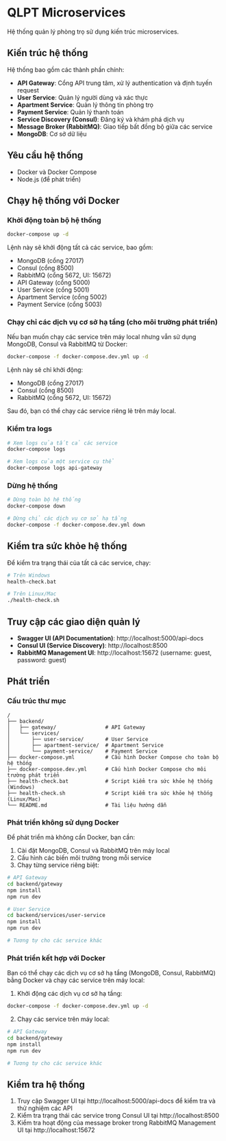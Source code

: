 # QLPT Microservices

Hệ thống quản lý phòng trọ sử dụng kiến trúc microservices.

## Kiến trúc hệ thống

Hệ thống bao gồm các thành phần chính:

- **API Gateway**: Cổng API trung tâm, xử lý authentication và định tuyến request
- **User Service**: Quản lý người dùng và xác thực
- **Apartment Service**: Quản lý thông tin phòng trọ
- **Payment Service**: Quản lý thanh toán
- **Service Discovery (Consul)**: Đăng ký và khám phá dịch vụ
- **Message Broker (RabbitMQ)**: Giao tiếp bất đồng bộ giữa các service
- **MongoDB**: Cơ sở dữ liệu

## Yêu cầu hệ thống

- Docker và Docker Compose
- Node.js (để phát triển)

## Chạy hệ thống với Docker

### Khởi động toàn bộ hệ thống

```bash
docker-compose up -d
```

Lệnh này sẽ khởi động tất cả các service, bao gồm:

- MongoDB (cổng 27017)
- Consul (cổng 8500)
- RabbitMQ (cổng 5672, UI: 15672)
- API Gateway (cổng 5000)
- User Service (cổng 5001)
- Apartment Service (cổng 5002)
- Payment Service (cổng 5003)

### Chạy chỉ các dịch vụ cơ sở hạ tầng (cho môi trường phát triển)

Nếu bạn muốn chạy các service trên máy local nhưng vẫn sử dụng MongoDB, Consul và RabbitMQ từ Docker:

```bash
docker-compose -f docker-compose.dev.yml up -d
```

Lệnh này sẽ chỉ khởi động:

- MongoDB (cổng 27017)
- Consul (cổng 8500)
- RabbitMQ (cổng 5672, UI: 15672)

Sau đó, bạn có thể chạy các service riêng lẻ trên máy local.

### Kiểm tra logs

```bash
# Xem logs của tất cả các service
docker-compose logs

# Xem logs của một service cụ thể
docker-compose logs api-gateway
```

### Dừng hệ thống

```bash
# Dừng toàn bộ hệ thống
docker-compose down

# Dừng chỉ các dịch vụ cơ sở hạ tầng
docker-compose -f docker-compose.dev.yml down
```

## Kiểm tra sức khỏe hệ thống

Để kiểm tra trạng thái của tất cả các service, chạy:

```bash
# Trên Windows
health-check.bat

# Trên Linux/Mac
./health-check.sh
```

## Truy cập các giao diện quản lý

- **Swagger UI (API Documentation)**: http://localhost:5000/api-docs
- **Consul UI (Service Discovery)**: http://localhost:8500
- **RabbitMQ Management UI**: http://localhost:15672 (username: guest, password: guest)

## Phát triển

### Cấu trúc thư mục

```
/
├── backend/
│   ├── gateway/                # API Gateway
│   └── services/
│       ├── user-service/       # User Service
│       ├── apartment-service/  # Apartment Service
│       └── payment-service/    # Payment Service
├── docker-compose.yml          # Cấu hình Docker Compose cho toàn bộ hệ thống
├── docker-compose.dev.yml      # Cấu hình Docker Compose cho môi trường phát triển
├── health-check.bat            # Script kiểm tra sức khỏe hệ thống (Windows)
├── health-check.sh             # Script kiểm tra sức khỏe hệ thống (Linux/Mac)
└── README.md                   # Tài liệu hướng dẫn
```

### Phát triển không sử dụng Docker

Để phát triển mà không cần Docker, bạn cần:

1. Cài đặt MongoDB, Consul và RabbitMQ trên máy local
2. Cấu hình các biến môi trường trong mỗi service
3. Chạy từng service riêng biệt:

```bash
# API Gateway
cd backend/gateway
npm install
npm run dev

# User Service
cd backend/services/user-service
npm install
npm run dev

# Tương tự cho các service khác
```

### Phát triển kết hợp với Docker

Bạn có thể chạy các dịch vụ cơ sở hạ tầng (MongoDB, Consul, RabbitMQ) bằng Docker và chạy các service trên máy local:

1. Khởi động các dịch vụ cơ sở hạ tầng:

```bash
docker-compose -f docker-compose.dev.yml up -d
```

2. Chạy các service trên máy local:

```bash
# API Gateway
cd backend/gateway
npm install
npm run dev

# Tương tự cho các service khác
```

## Kiểm tra hệ thống

1. Truy cập Swagger UI tại http://localhost:5000/api-docs để kiểm tra và thử nghiệm các API
2. Kiểm tra trạng thái các service trong Consul UI tại http://localhost:8500
3. Kiểm tra hoạt động của message broker trong RabbitMQ Management UI tại http://localhost:15672
